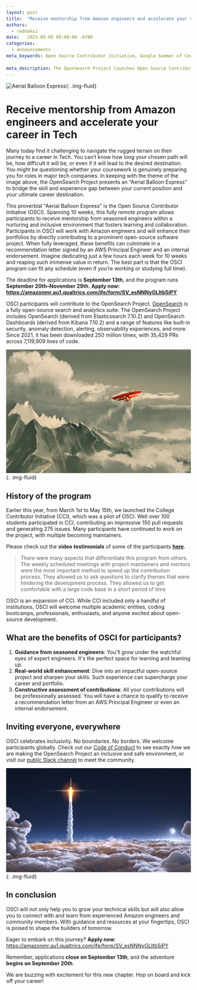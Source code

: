 ```yaml
---
layout: post
title:  "Receive mentorship from Amazon engineers and accelerate your career in Tech"
authors:
  - rednaksi
date:   2023-09-05 09:00:00 -0700
categories:
  - announcements
meta_keywords: Open Source Contributor Initiative, Google Summer of Code, Major League Hacking, MIT Summer Camp, Coding Bootcamp

meta_description: The OpenSearch Project launches Open Source Contributor Initiative (OSCI) Spanning 10 weeks, this fully remote program allows participants to receive mentorship from seasoned engineers within a nurturing and inclusive environment. Participants in OSCI will work with Amazon engineers and will enhance their portfolios by directly contributing to a prominent open-source software project. When fully leveraged, these benefits can culminate in a recommendation letter signed by an AWS Principal Engineer and an internal endorsement.
---
```



<img src="/assets/media/blog-images/2023-09-05-college-contributor-initiative/Hot Air Balloon.jpg" alt="Aerial Balloon Express"/>{: .img-fluid}
# Receive mentorship from Amazon engineers and accelerate your career in Tech

Many today find it challenging to navigate the rugged terrain on their journey to a career in Tech. You can’t know how long your chosen path will be, how difficult it will be, or even if it will lead to the desired destination. You might be questioning whether your coursework is genuinely preparing you for roles in major tech companies. In keeping with the theme of the image above, the OpenSearch Project presents an “Aerial Balloon Express” to bridge the skill and experience gap between your current position and your ultimate career destination. 

This proverbial "Aerial Balloon Express" is the Open Source Contributor Initiative (OSCI). Spanning 10 weeks, this fully remote program allows participants to receive mentorship from seasoned engineers within a nurturing and inclusive environment that fosters learning and collaboration. Participants in OSCI will work with Amazon engineers and will enhance their portfolios by directly contributing to a prominent open-source software project. When fully leveraged, these benefits can culminate in a recommendation letter signed by an AWS Principal Engineer and an internal endorsement. Imagine dedicating just a few hours each week for 10 weeks and reaping such immense value in return. The best part is that the OSCI program can fit any schedule (even if you’re working or studying full time).

The deadline for applications is **September 13th**, and the program runs **September 20th–November 29th**.
**Apply now: https://amazonmr.au1.qualtrics.com/jfe/form/SV_esNNNyGLItb5iPY**

OSCI participants will contribute to the OpenSearch Project. [OpenSearch](https://github.com/opensearch-project) is a fully open-source search and analytics suite. The OpenSearch Project includes OpenSearch (derived from Elasticsearch 7.10.2) and OpenSearch Dashboards (derived from Kibana 7.10.2) and a range of features like built-in security, anomaly detection, alerting, observability experiences, and more. Since 2021, it has been downloaded 250 million times, with 35,429 PRs across 7,119,909 lines of code.

<img src="/assets/media/blog-images/2023-09-05-college-contributor-initiative/You don't have to do it Alone.jpeg" alt="Not our first Rodeo"/>{: .img-fluid}
## History of the program

Earlier this year, from March 1st to May 15th, we launched the College Contributor Initiative (CCI), which was a pilot of OSCI. Well over 100 students participated in CCI, contributing an impressive 150 pull requests and generating 275 issues. Many participants have continued to work on the project, with multiple becoming maintainers.

Please check out the **video** **testimonials** of some of the participants **[here](https://www.youtube.com/playlist?list=PLzgr9zSpws162v-8eNXgus5SFah73FjG6)**.

>There were many aspects that differentiate this program from others. The weekly scheduled meetings with project maintainers and mentors were the most important method to speed up the contribution process. They allowed us to ask questions to clarify themes that were hindering the development process. They allowed us to get comfortable with a large code base in a short period of time

OSCI is an expansion of CCI. While CCI included only a handful of institutions, OSCI will welcome multiple academic entities, coding bootcamps, professionals, enthusiasts, and anyone excited about open-source development.

## What are the benefits of OSCI for participants?

1. **Guidance from seasoned engineers**: You'll grow under the watchful eyes of expert engineers. It's the perfect space for learning and teaming up.
2. **Real-world skill enhancement**: Dive into an impactful open-source project and sharpen your skills. Such experience can supercharge your career and portfolio. 
3. **Constructive assessment of contributions**: All your contributions will be professionally assessed. You will have a chance to qualify to receive a recommendation letter from an AWS Principal Engineer or even an internal endorsement.

## **Inviting everyone, everywhere**

OSCI celebrates inclusivity. No boundaries. No borders. We welcome participants globally. Check out our [Code of Conduct](https://opensearch.org/codeofconduct.html) to see exactly how we are making the OpenSearch Project an inclusive and safe environment, or visit our [public Slack channel](https://opensearch.org/slack.html) to meet the community. 

<img src="/assets/media/blog-images/2023-09-05-college-contributor-initiative/Rocket Leaving Earth.jpeg" alt="Kickstart your career"/>{: .img-fluid}
## **In conclusion**

OSCI will not only help you to grow your technical skills but will also allow you to connect with and learn from experienced Amazon engineers and community members. With guidance and resources at your fingertips, OSCI is poised to shape the builders of tomorrow.

Eager to embark on this journey? **Apply now**: https://amazonmr.au1.qualtrics.com/jfe/form/SV_esNNNyGLItb5iPY

Remember, applications **close on September 13th**, and the adventure **begins on September 20th**.

We are buzzing with excitement for this new chapter. Hop on board and kick off your career!



